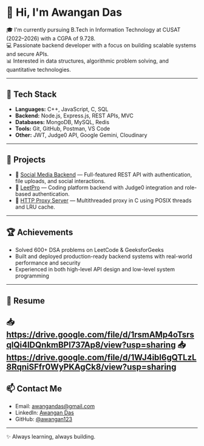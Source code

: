 # 👋 Hi, I'm Awangan Das

🎓 I'm currently pursuing B.Tech in Information Technology at CUSAT (2022–2026) with a CGPA of 9.728.  
💻 Passionate backend developer with a focus on building scalable systems and secure APIs.  
📊 Interested in data structures, algorithmic problem solving, and quantitative technologies.

---

## 🔧 Tech Stack

- **Languages:** C++, JavaScript, C, SQL  
- **Backend:** Node.js, Express.js, REST APIs, MVC  
- **Databases:** MongoDB, MySQL, Redis  
- **Tools:** Git, GitHub, Postman, VS Code  
- **Other:** JWT, Judge0 API, Google Gemini, Cloudinary

---

## 💼 Projects

- 🔹 [Social Media Backend](https://github.com/awangan123/SocialMediaBackend) — Full-featured REST API with authentication, file uploads, and social interactions.
- 🔹 [LeetPro](https://github.com/awangan123/leetpro_backend) — Coding platform backend with Judge0 integration and role-based authentication.
- 🔹 [HTTP Proxy Server](https://github.com/awangan123/server-proxy) — Multithreaded proxy in C using POSIX threads and LRU cache.

---

## 🏆 Achievements

- Solved 600+ DSA problems on LeetCode & GeeksforGeeks  
- Built and deployed production-ready backend systems with real-world performance and security  
- Experienced in both high-level API design and low-level system programming

---

## 📄 Resume

📥 https://drive.google.com/file/d/1rsmAMp4oTsrsqlQi4lDQnkmBPl737Ap8/view?usp=sharing
📥 https://drive.google.com/file/d/1WJ4ibl6gQTLzL8RqniSFfr0WyPKAgCk8/view?usp=sharing
---

## 📫 Contact Me

- Email: awangandas@gmail.com  
- LinkedIn: [Awangan Das](https://www.linkedin.com/in/awangan-d-1a5919171/)  
- GitHub: [@awangan123](https://github.com/awangan123)

---

✨ Always learning, always building.

